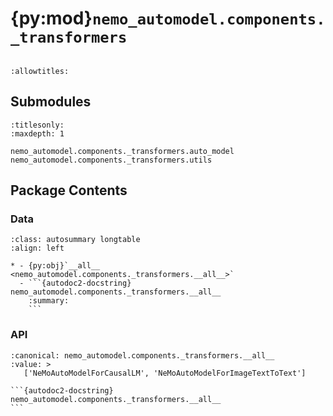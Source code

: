 # {py:mod}`nemo_automodel.components._transformers`

```{py:module} nemo_automodel.components._transformers
```

```{autodoc2-docstring} nemo_automodel.components._transformers
:allowtitles:
```

## Submodules

```{toctree}
:titlesonly:
:maxdepth: 1

nemo_automodel.components._transformers.auto_model
nemo_automodel.components._transformers.utils
```

## Package Contents

### Data

````{list-table}
:class: autosummary longtable
:align: left

* - {py:obj}`__all__ <nemo_automodel.components._transformers.__all__>`
  - ```{autodoc2-docstring} nemo_automodel.components._transformers.__all__
    :summary:
    ```
````

### API

````{py:data} __all__
:canonical: nemo_automodel.components._transformers.__all__
:value: >
   ['NeMoAutoModelForCausalLM', 'NeMoAutoModelForImageTextToText']

```{autodoc2-docstring} nemo_automodel.components._transformers.__all__
```

````
